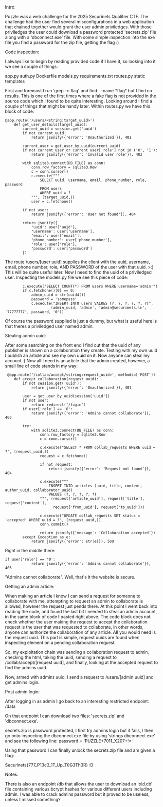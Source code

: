 Intro:

Puzzle was a web challenge for the 2025 Securinets Qualifier CTF.
The challenge had the user find several misconfigurations in a web application that chained together would grant the user admin priviledges.
With those priviledges the user could download a password protected 'secrets.zip' file along with a 'dbconnect.exe' file.
With some simple inspection into the exe file you find a password for the zip file, getting the flag :)


Code inspection:


I always like to begin by reading provided code if I have it, so looking into it we see a couple of things:

app.py  auth.py  Dockerfile  models.py  requirements.txt  routes.py  static  templates

First and foremost I run 'grep -ri flag' and find . -name \*flag\* but I find no results.
This is one of the first times where a fake flag is not provided in the source code which I found to be quite interesting. 
Looking around I find a couple of things that might be handy later. Within routes.py we have this block of code:

```
@app.route('/users/<string:target_uuid>')
    def get_user_details(target_uuid):
        current_uuid = session.get('uuid')
        if not current_uuid:
            return jsonify({'error': 'Unauthorized'}), 401
        
        current_user = get_user_by_uuid(current_uuid)
        if not current_user or current_user['role'] not in ('0', '1'):
            return jsonify({'error': 'Invalid user role'}), 403
            
        with sqlite3.connect(DB_FILE) as conn:
            conn.row_factory = sqlite3.Row
            c = conn.cursor()
            c.execute("""
                SELECT uuid, username, email, phone_number, role, password
                FROM users 
                WHERE uuid = ?
            """, (target_uuid,))
            user = c.fetchone()
            
        if not user:
            return jsonify({'error': 'User not found'}), 404
            
        return jsonify({
            'uuid': user['uuid'],
            'username': user['username'],
            'email': user['email'],
            'phone_number': user['phone_number'],
            'role': user['role'],
            'password': user['password']
        })
```

The route /users/[user uuid] supplies the client with the uuid, username, email, phone number, role, AND PASSWORD of the user with that uuid. >:)
This will be quite useful later. Now I need to find the uuid of a priviledged user. Inspecting the models.py file we see this piece of code:

```
        c.execute("SELECT COUNT(*) FROM users WHERE username='admin'")
        if c.fetchone()[0] == 0:
            admin_uuid = str(uuid4())
            password = 'somepass'
            c.execute("INSERT INTO users VALUES (?, ?, ?, ?, ?, ?)", 
                     (admin_uuid, 'admin', 'admin@securinets.tn', '77777777', password, '0'))
```

Of course the password supplied is just a dummy, but what is useful here is that theres a priviledged user named admin.


Stealing admin uuid:


After some searching on the front end I find out that the uuid of any publisher is shown on a collaboration they create.
Testing with my own uuid I publish an article and see my own uuid on it. Now anyone can steal my account :(
Now all I need is an article that the admin created, however, a small line of code stands in my way:

```
 @app.route('/collab/accept/<string:request_uuid>', methods=['POST'])
    def accept_collaboration(request_uuid):
        if not session.get('uuid'):
            return jsonify({'error': 'Unauthorized'}), 401
        
        user = get_user_by_uuid(session['uuid'])
        if not user:
            return redirect('/login')
        if user['role'] == '0':
            return jsonify({'error': 'Admins cannot collaborate'}), 403
        
        try:
            with sqlite3.connect(DB_FILE) as conn:
                conn.row_factory = sqlite3.Row
                c = conn.cursor()
                
                c.execute("SELECT * FROM collab_requests WHERE uuid = ?", (request_uuid,))
                request = c.fetchone()
                
                if not request:
                    return jsonify({'error': 'Request not found'}), 404
                
                c.execute("""
                    INSERT INTO articles (uuid, title, content, author_uuid, collaborator_uuid)
                    VALUES (?, ?, ?, ?, ?)
                """, (request['article_uuid'], request['title'], request['content'], 
                      request['from_uuid'], request['to_uuid']))
                
                c.execute("UPDATE collab_requests SET status = 'accepted' WHERE uuid = ?", (request_uuid,))
                conn.commit()
                
                return jsonify({'message': 'Collaboration accepted'})
        except Exception as e:
            return jsonify({'error': str(e)}), 500
```

Right in the middle there:
```
if user['role'] == '0':
            return jsonify({'error': 'Admins cannot collaborate'}), 403
```
"Admins cannot collaborate". Well, that's it the website is secure.

Getting an admin article:

When making an article I know I can send a request for someone to collaborate with me, attempting to request an admin to collaborate is allowed, however the request just pends there.
At this point I went back into reading the code, and found the last bit I needed to steal an admin account, in the same block of code I pasted right above.
The code block does not check whether the user making the request to accept the collaboration request is the user that was requested to collaborate, in other words, anyone can authorize the collaboration of any article. All you would need is the request uuid.
This part is simple, request uuids are found when inspecting element on a pending collaboration request.

So, my exploitation chain was sending a collaboration request to admin, checking the html, taking the uuid, sending a request to /collab/accept/[request uuid], and finally, looking at the accepted request to find the admins uuid.

Now, armed with admins uuid, I send a request to /users/[admin uuid] and get admins login.


Post admin login:


After logging in as admin I go back to an interesting restricted endpoint: 
/data

On that endpoint I can download two files: 
'secrets.zip' and 'dbconnect.exe'.

secrets.zip is password protected, I first try admins login but it fails, I then go onto inspecting the dbconnect.exe file by using 'strings dbconnect.exe' and see the following line:
password = 'PUZZLE+7011_X207+!*'

Using that password I can finally unlock the secrets.zip file and am given a flag:

Securinets{777_P13c3_1T_Up_T0G3Th3R}
:D


Notes:


There is also an endpoint /db that allows the user to download an 'old.db' file containing various bcrypt hashes for various different users including admin.
I was able to crack admins password but it proved to be useless, unless I missed something?
